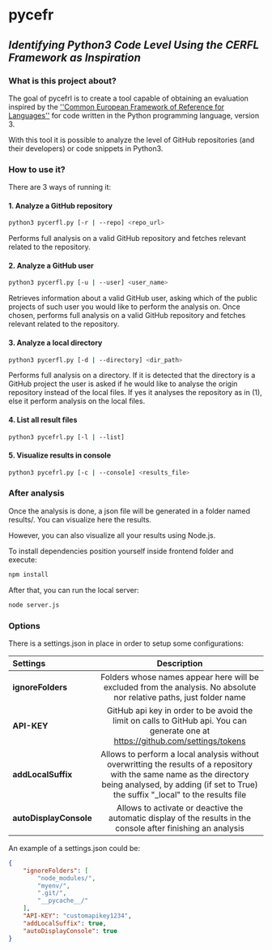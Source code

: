 # **pycefr**

## *Identifying Python3 Code Level Using the CERFL Framework as Inspiration*

### What is this project about?
The goal of pycefrl is to create a tool capable of obtaining an evaluation inspired by the [''Common European Framework of Reference for Languages''](https://en.wikipedia.org/wiki/Common_European_Framework_of_Reference_for_Languages) for code written in the Python programming language, version 3.

With this tool it is possible to analyze the level of GitHub repositories (and their developers) or code snippets in Python3.

### How to use it?

There are 3 ways of running it:


#### 1. Analyze a GitHub repository
  ```bash
  python3 pycerfl.py [-r | --repo] <repo_url> 
  ```

Performs full analysis on a valid GitHub repository and fetches relevant related to the repository.

#### 2. Analyze a GitHub user
  ```bash
  python3 pycerfl.py [-u | --user] <user_name> 
  ```

Retrieves information about a valid GitHub user, asking which of the public projects of such user you would like to perform the analysis on. Once chosen, performs full analysis on a valid GitHub repository and fetches relevant related to the repository.

#### 3. Analyze a local directory
  ```bash
  python3 pycerfl.py [-d | --directory] <dir_path> 
  ```

Performs full analysis on a directory. If it is detected that the directory is a GitHub project the user is asked if he would like to analyse the origin repository instead of the local files. If yes it analyses the repository as in (1), else it perform analysis on the local files. 

#### 4. List all result files
```bash
python3 pycefrl.py [-l | --list]
```

#### 5. Visualize results in console
```bash
python3 pycefrl.py [-c | --console] <results_file>
```

### After analysis

Once the analysis is done, a json file will be generated in a folder named results/. You can visualize here the results.

However, you can also visualize all your results using Node.js.

To install dependencies position yourself inside frontend folder and execute:

```bash
npm install
```

After that, you can run the local server:

```bash
node server.js
```

### Options

There is a settings.json in place in order to setup some configurations:

|Settings | Description |
|:--------|:-------------:|
|**ignoreFolders**| Folders whose names appear here will be excluded from the analysis. No absolute nor relative paths, just folder name |
|**API-KEY**|GitHub api key in order to be avoid the limit on calls to GitHub api. You can generate one at https://github.com/settings/tokens|
|**addLocalSuffix**|Allows to perform a local analysis without overwritting the results of a repository with the same name as the directory being analysed, by adding (if set to True) the suffix "_local" to the results file|
|**autoDisplayConsole**| Allows to activate or deactive the automatic display of the results in the console after finishing an analysis|

An example of a settings.json could be:
```json
{
    "ignoreFolders": [
        "node_modules/",
        "myenv/",
        ".git/",
        "__pycache__/"
    ],
    "API-KEY": "customapikey1234",
    "addLocalSuffix": true,
    "autoDisplayConsole": true
}
```
